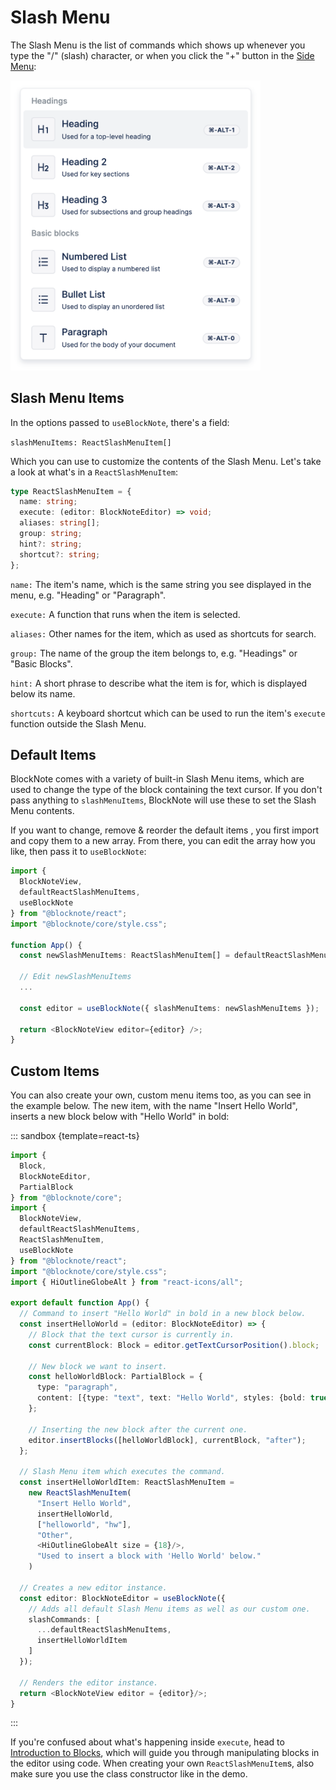 # Slash Menu

The Slash Menu is the list of commands which shows up whenever you type the "/" (slash) character, or when you click the "+" button in the [Side Menu](/docs/side-menu):

<!-- ![../public/img/screenshots/slash_menu.png]() -->

<img style="max-width:400px" src="../public/img/screenshots/slash_menu.png" alt="image">

## Slash Menu Items

In the options passed to `useBlockNote`, there's a field:

`slashMenuItems: ReactSlashMenuItem[]`

Which you can use to customize the contents of the Slash Menu. Let's take a look at what's in a `ReactSlashMenuItem`:

```typescript
type ReactSlashMenuItem = {
  name: string;
  execute: (editor: BlockNoteEditor) => void;
  aliases: string[];
  group: string;
  hint?: string;
  shortcut?: string;
};
```

`name:` The item's name, which is the same string you see displayed in the menu, e.g. "Heading" or "Paragraph".

`execute:` A function that runs when the item is selected.

`aliases:` Other names for the item, which as used as shortcuts for search.

`group:` The name of the group the item belongs to, e.g. "Headings" or "Basic Blocks".

`hint:` A short phrase to describe what the item is for, which is displayed below its name.

`shortcuts:` A keyboard shortcut which can be used to run the item's `execute` function outside the Slash Menu.

## Default Items

BlockNote comes with a variety of built-in Slash Menu items, which are used to change the type of the block containing the text cursor. If you don't pass anything to `slashMenuItems`, BlockNote will use these to set the Slash Menu contents.

If you want to change, remove & reorder the default items , you first import and copy them to a new array. From there, you can edit the array how you like, then pass it to `useBlockNote`:

```typescript
import { 
  BlockNoteView,
  defaultReactSlashMenuItems,
  useBlockNote
} from "@blocknote/react";
import "@blocknote/core/style.css";

function App() {
  const newSlashMenuItems: ReactSlashMenuItem[] = defaultReactSlashMenuItems;

  // Edit newSlashMenuItems
  ...

  const editor = useBlockNote({ slashMenuItems: newSlashMenuItems });

  return <BlockNoteView editor={editor} />;
}
```

## Custom Items

You can also create your own, custom menu items too, as you can see in the example below. The new item, with the name "Insert Hello World", inserts a new block below with "Hello World" in bold:

::: sandbox {template=react-ts}

```typescript /App.tsx
import {
  Block,
  BlockNoteEditor,
  PartialBlock
} from "@blocknote/core";
import {
  BlockNoteView,
  defaultReactSlashMenuItems,
  ReactSlashMenuItem,
  useBlockNote
} from "@blocknote/react";
import "@blocknote/core/style.css";
import { HiOutlineGlobeAlt } from "react-icons/all";

export default function App() {
  // Command to insert "Hello World" in bold in a new block below.
  const insertHelloWorld = (editor: BlockNoteEditor) => {
    // Block that the text cursor is currently in.
    const currentBlock: Block = editor.getTextCursorPosition().block;
    
    // New block we want to insert.
    const helloWorldBlock: PartialBlock = {
      type: "paragraph",
      content: [{type: "text", text: "Hello World", styles: {bold: true}}],
    };

    // Inserting the new block after the current one.
    editor.insertBlocks([helloWorldBlock], currentBlock, "after");
  };

  // Slash Menu item which executes the command.
  const insertHelloWorldItem: ReactSlashMenuItem =
    new ReactSlashMenuItem(
      "Insert Hello World",
      insertHelloWorld,
      ["helloworld", "hw"],
      "Other",
      <HiOutlineGlobeAlt size = {18}/>,
      "Used to insert a block with 'Hello World' below."
    )

  // Creates a new editor instance.
  const editor: BlockNoteEditor = useBlockNote({
    // Adds all default Slash Menu items as well as our custom one.
    slashCommands: [
      ...defaultReactSlashMenuItems,
      insertHelloWorldItem
    ]
  });

  // Renders the editor instance.
  return <BlockNoteView editor = {editor}/>;
}
```

:::

If you're confused about what's happening inside `execute`, head to [Introduction to Blocks](/docs/blocks), which will guide you through manipulating blocks in the editor using code. When creating your own `ReactSlashMenuItem`s, also make sure you use the class constructor like in the demo. 
